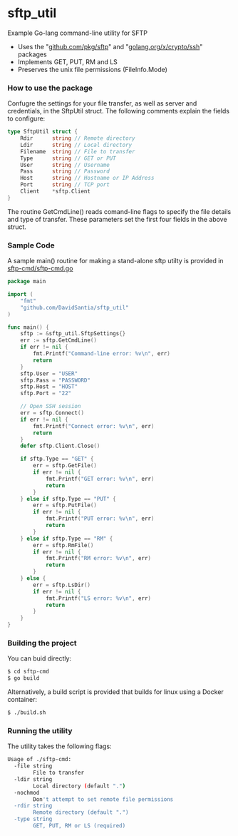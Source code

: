 # sftp_util
Example Go-lang command-line utility for SFTP
* Uses the "[github.com/pkg/sftp](https://godoc.org/github.com/pkg/sftp)" and "[golang.org/x/crypto/ssh](https://godoc.org/github.com/pkg/sftp)" packages
* Implements GET, PUT, RM and LS
* Preserves the unix file permissions (FileInfo.Mode)

### How to use the package
Confugre the settings for your file transfer, as well as server and credentials, in the SftpUtil struct.  The following comments explain the fields to configure:
```go
type SftpUtil struct {
	Rdir      string // Remote directory
	Ldir      string // Local directory
	Filename  string // File to transfer
	Type      string // GET or PUT
	User      string // Username
	Pass      string // Password
	Host      string // Hostname or IP Address
	Port      string // TCP port
	Client    *sftp.Client
}
```
The routine GetCmdLine() reads comand-line flags to specify the file details and type of transfer. These parameters set the first four fields in the above struct.

### Sample Code
A sample main() routine for making a stand-alone sftp utilty is provided in [sftp-cmd/sftp-cmd.go](https://github.com/DavidSantia/sftp_util/blob/master/sftp-cmd/sftp-cmd.go)

```go
package main

import (
	"fmt"
	"github.com/DavidSantia/sftp_util"
)

func main() {
	sftp := &sftp_util.SftpSettings{}
	err := sftp.GetCmdLine()
	if err != nil {
		fmt.Printf("Command-line error: %v\n", err)
		return
	}
	sftp.User = "USER"
	sftp.Pass = "PASSWORD"
	sftp.Host = "HOST"
	sftp.Port = "22"

	// Open SSH session
	err = sftp.Connect()
	if err != nil {
		fmt.Printf("Connect error: %v\n", err)
		return
	}
	defer sftp.Client.Close()

	if sftp.Type == "GET" {
		err = sftp.GetFile()
		if err != nil {
			fmt.Printf("GET error: %v\n", err)
			return
		}
	} else if sftp.Type == "PUT" {
		err = sftp.PutFile()
		if err != nil {
			fmt.Printf("PUT error: %v\n", err)
			return
		}
	} else if sftp.Type == "RM" {
		err = sftp.RmFile()
		if err != nil {
			fmt.Printf("RM error: %v\n", err)
			return
		}
	} else {
		err = sftp.LsDir()
		if err != nil {
			fmt.Printf("LS error: %v\n", err)
			return
		}
	}
}
```

### Building the project
You can buid directly:
```sh
$ cd sftp-cmd
$ go build
```

Alternatively, a build script is provided that builds for linux using a Docker container:
```sh
$ ./build.sh
```

### Running the utility
The utility takes the following flags:
```sh
Usage of ./sftp-cmd:
  -file string
    	File to transfer
  -ldir string
    	Local directory (default ".")
  -nochmod
    	Don't attempt to set remote file permissions
  -rdir string
    	Remote directory (default ".")
  -type string
    	GET, PUT, RM or LS (required)
```

